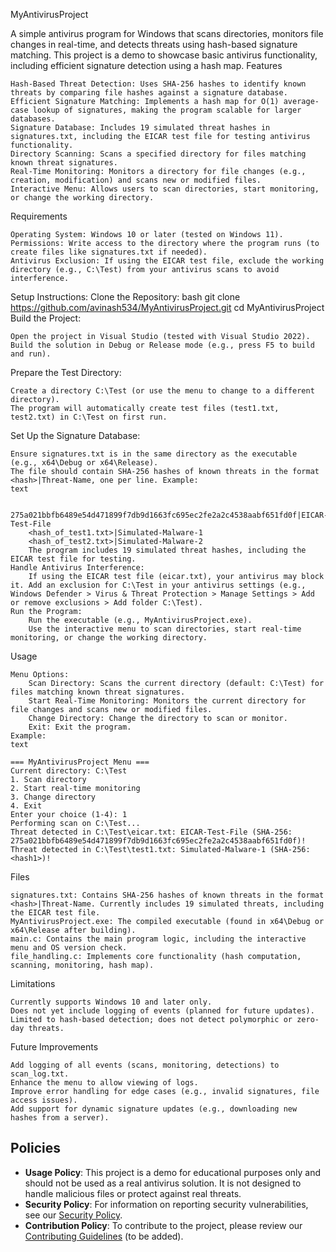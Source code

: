 MyAntivirusProject

A simple antivirus program for Windows that scans directories, monitors file changes in real-time, and detects threats using hash-based signature matching. This project is a demo to showcase basic antivirus functionality, including efficient signature detection using a hash map.
Features

    Hash-Based Threat Detection: Uses SHA-256 hashes to identify known threats by comparing file hashes against a signature database.
    Efficient Signature Matching: Implements a hash map for O(1) average-case lookup of signatures, making the program scalable for larger databases.
    Signature Database: Includes 19 simulated threat hashes in signatures.txt, including the EICAR test file for testing antivirus functionality.
    Directory Scanning: Scans a specified directory for files matching known threat signatures.
    Real-Time Monitoring: Monitors a directory for file changes (e.g., creation, modification) and scans new or modified files.
    Interactive Menu: Allows users to scan directories, start monitoring, or change the working directory.

Requirements

    Operating System: Windows 10 or later (tested on Windows 11).
    Permissions: Write access to the directory where the program runs (to create files like signatures.txt if needed).
    Antivirus Exclusion: If using the EICAR test file, exclude the working directory (e.g., C:\Test) from your antivirus scans to avoid interference.

Setup Instructions:
    Clone the Repository:
bash
git clone https://github.com/avinash534/MyAntivirusProject.git
cd MyAntivirusProject
Build the Project:

    Open the project in Visual Studio (tested with Visual Studio 2022).
    Build the solution in Debug or Release mode (e.g., press F5 to build and run).

Prepare the Test Directory:

    Create a directory C:\Test (or use the menu to change to a different directory).
    The program will automatically create test files (test1.txt, test2.txt) in C:\Test on first run.

Set Up the Signature Database:

    Ensure signatures.txt is in the same directory as the executable (e.g., x64\Debug or x64\Release).
    The file should contain SHA-256 hashes of known threats in the format <hash>|Threat-Name, one per line. Example:
    text

        275a021bbfb6489e54d471899f7db9d1663fc695ec2fe2a2c4538aabf651fd0f|EICAR-Test-File
        <hash_of_test1.txt>|Simulated-Malware-1
        <hash_of_test2.txt>|Simulated-Malware-2
        The program includes 19 simulated threat hashes, including the EICAR test file for testing.
    Handle Antivirus Interference:
        If using the EICAR test file (eicar.txt), your antivirus may block it. Add an exclusion for C:\Test in your antivirus settings (e.g., Windows Defender > Virus & Threat Protection > Manage Settings > Add or remove exclusions > Add folder C:\Test).
    Run the Program:
        Run the executable (e.g., MyAntivirusProject.exe).
        Use the interactive menu to scan directories, start real-time monitoring, or change the working directory.

Usage

    Menu Options:
        Scan Directory: Scans the current directory (default: C:\Test) for files matching known threat signatures.
        Start Real-Time Monitoring: Monitors the current directory for file changes and scans new or modified files.
        Change Directory: Change the directory to scan or monitor.
        Exit: Exit the program.
    Example:
    text

    === MyAntivirusProject Menu ===
    Current directory: C:\Test
    1. Scan directory
    2. Start real-time monitoring
    3. Change directory
    4. Exit
    Enter your choice (1-4): 1
    Performing scan on C:\Test...
    Threat detected in C:\Test\eicar.txt: EICAR-Test-File (SHA-256: 275a021bbfb6489e54d471899f7db9d1663fc695ec2fe2a2c4538aabf651fd0f)!
    Threat detected in C:\Test\test1.txt: Simulated-Malware-1 (SHA-256: <hash1>)!

Files

    signatures.txt: Contains SHA-256 hashes of known threats in the format <hash>|Threat-Name. Currently includes 19 simulated threats, including the EICAR test file.
    MyAntivirusProject.exe: The compiled executable (found in x64\Debug or x64\Release after building).
    main.c: Contains the main program logic, including the interactive menu and OS version check.
    file_handling.c: Implements core functionality (hash computation, scanning, monitoring, hash map).

Limitations

    Currently supports Windows 10 and later only.
    Does not yet include logging of events (planned for future updates).
    Limited to hash-based detection; does not detect polymorphic or zero-day threats.

Future Improvements

    Add logging of all events (scans, monitoring, detections) to scan_log.txt.
    Enhance the menu to allow viewing of logs.
    Improve error handling for edge cases (e.g., invalid signatures, file access issues).
    Add support for dynamic signature updates (e.g., downloading new hashes from a server).   
## Policies

- **Usage Policy**: This project is a demo for educational purposes only and should not be used as a real antivirus solution. It is not designed to handle malicious files or protect against real threats.
- **Security Policy**: For information on reporting security vulnerabilities, see our [Security Policy](SECURITY.md).
- **Contribution Policy**: To contribute to the project, please review our [Contributing Guidelines](CONTRIBUTING.md) (to be added).

